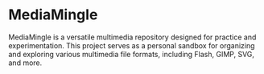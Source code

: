 # MediaMingle
MediaMingle is a versatile multimedia repository designed for practice and experimentation. This project serves as a personal sandbox for organizing and exploring various multimedia file formats, including Flash, GIMP, SVG, and more.
